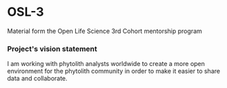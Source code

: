 # OSL-3
Material form the Open Life Science 3rd Cohort mentorship program


### Project's vision statement

I am working with phytolith analysts worldwide to create a more open environment for the phytolith community in order to make it easier to share data and collaborate.
